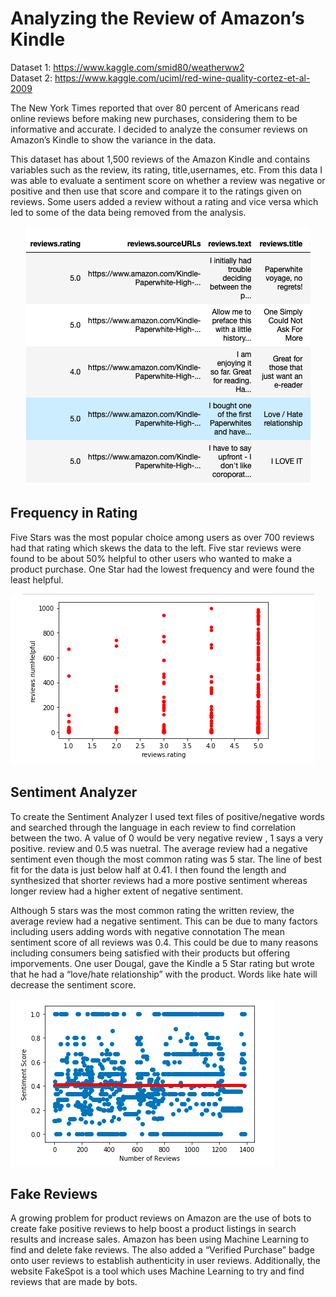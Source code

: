 # Analyzing the Review of Amazon’s Kindle

Dataset 1: https://www.kaggle.com/smid80/weatherww2 <br />
Dataset 2: https://www.kaggle.com/uciml/red-wine-quality-cortez-et-al-2009 <br />

The New York Times reported that over 80 percent of Americans read online reviews before making new purchases, considering them to be informative and accurate. I decided to analyze the consumer reviews on Amazon’s Kindle to show the variance in the data.


This dataset has about 1,500 reviews of the Amazon Kindle and contains variables such as the review, its rating, title,usernames, etc. From this data I was able to evaluate a sentiment score on whether a review was negative or positive and then use that score and compare it to the ratings given on reviews. Some users added a review without a rating and vice versa which led to some of the data being removed from the analysis.<br />

<p align="center">
  <img src="img/img1.png" />
</p>

## Frequency in Rating <br />
Five Stars was the most popular choice among users as over 700 reviews had that rating which skews the data to the left. Five star reviews were found to be about 50% helpful to other users who wanted to make a product purchase. One Star had the lowest frequency and were found the least helpful.

<img src="img/img2.png"> <br />

## Sentiment Analyzer
To create the Sentiment Analyzer I used text files of positive/negative words and searched through the language in each review to find correlation between the two. A value of 0 would be very negative review , 1 says a very positive. review and 0.5 was nuetral.
The average review had a negative sentiment even though the most common rating was 5 star. The line of best fit for the data is just below half at 0.41. I then found the length and synthesized that shorter reviews had a more postive sentiment whereas longer review had a higher extent of negative sentiment.

Although 5 stars was the most common rating the written review, the average review had a negative sentiment. This can be due to many factors including users adding words with negative connotation The mean sentiment score of all reviews was 0.4. This could be due to many reasons including consumers being satisfied with their products but offering imporvements. One user Dougal, gave the Kindle a 5 Star rating but wrote that he had a “love/hate relationship” with the product. Words like hate will decrease the sentiment score.

<img src="img/img3.png"> <br />

## Fake Reviews

A growing problem for product reviews on Amazon are the use of bots to create fake positive reviews to help boost a product listings in search results and increase sales. Amazon has been using Machine Learning to find and delete fake reviews. The also added a “Verified Purchase” badge onto user reviews to establish authenticity in user reviews. Additionally, the website FakeSpot is a tool which uses Machine Learning to try and find reviews that are made by bots.




